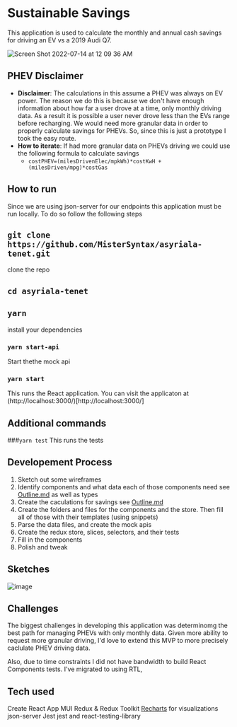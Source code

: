 # Sustainable Savings 
This application is used to calculate the monthly and annual cash savings for driving an EV vs a 2019 Audi Q7.

![Screen Shot 2022-07-14 at 12 09 36 AM](https://user-images.githubusercontent.com/22300258/178923059-43814265-69fa-4e63-a68e-1e4658940f66.png)

## PHEV Disclaimer
- **Disclaimer**: The calculations in this assume a PHEV was always on EV power. The reason we do this is because we don't have enough information about how far a user drove at a time, only monthly driving data. As a result it is possible a user never drove less than the EVs range before recharging. We would need more granular data in order to properly calculate savings for PHEVs. So, since this is just a prototype I took the easy route.
- **How to iterate**: If had more granular data on PHEVs driving we could use the following formula to calculate savings
  - `costPHEV=(milesDrivenElec/mpkWh)*costKwH + (milesDriven/mpg)*costGas`

## How to run
Since we are using json-server for our endpoints this application must be run locally. To do so follow the following steps

## `git clone https://github.com/MisterSyntax/asyriala-tenet.git`
clone the repo

## `cd asyriala-tenet`

## `yarn`
install your dependencies

### `yarn start-api`
Start thethe mock api

### `yarn start` 
This runs the React application. You can visit the applicaton at (http://localhost:3000/)[http://localhost:3000/]

##  Additional commands
###`yarn test` 
This runs the tests

## Developement Process
1. Sketch out some wireframes
2. Identify components and what data each of those components need see [Outline.md](./OUTLINE.md) as well as types
3. Create the caculations for savings see [Outline.md](./OUTLINE.md)
4. Create the folders and files for the components and the store. Then fill all of those with their templates (using snippets)
5. Parse the data files, and create the mock apis
6. Create the redux store, slices, selectors, and their tests
7. Fill in the components
8. Polish and tweak 

## Sketches
![image](https://user-images.githubusercontent.com/22300258/178923829-063fb1af-846a-40a7-9a03-ab9f2932ed68.png)

## Challenges 
The biggest challenges in developing this application was determinomg the best path for managing PHEVs with only monthly data. Given more ability to request more granular driving, I'd love to extend this MVP to more precisely caclulate PHEV driving data.

Also, due to time constraints I did not have bandwidth to build React Components tests. I've migrated to using RTL, 

## Tech used
Create React App
MUI
Redux & Redux Toolkit
[Recharts](https://github.com/recharts/recharts) for visualizations
json-server
Jest
jest and react-testing-library
